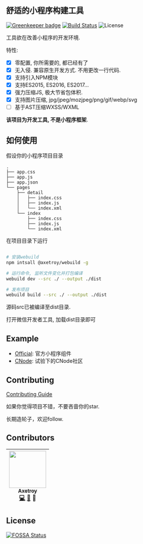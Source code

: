 ## 舒适的小程序构建工具

[![Greenkeeper badge](https://badges.greenkeeper.io/axetroy/webuild.svg)](https://greenkeeper.io/)
[![Build Status](https://travis-ci.org/axetroy/webuild.svg?branch=master)](https://travis-ci.org/axetroy/webuild)
![License](https://img.shields.io/badge/license-Apache-green.svg)

工具欲在改善小程序的开发环境.

特性:

- [x] 零配置, 你所需要的, 都已经有了
- [x] 无入侵. 兼容原生开发方式. 不用更改一行代码.
- [x] 支持引入NPM模块
- [x] 支持ES2015, ES2016, ES2017...
- [x] 强力压缩JS, 极大节省包体积.
- [x] 支持图片压缩, jpg/jpeg/mozjpeg/png/gif/webp/svg
- [ ] 基于AST压缩WXSS/WXML

**该项目为开发工具, 不是小程序框架**.

## 如何使用

假设你的小程序项目目录

```
.
├── app.css
├── app.js
├── app.json
└── pages
    ├── detail
    │   ├── index.css
    │   ├── index.js
    │   └── index.xml
    └── index
        ├── index.css
        ├── index.js
        └── index.xml
```

在项目目录下运行


```bash

# 安装webuild
npm intsall @axetroy/webuild -g

# 运行命令, 监听文件变化并打包编译
webuild dev --src ./ --output ./dist

# 发布项目
webuild build --src ./ --output ./dist
```

源码src已被编译至dist目录.

打开微信开发者工具, 加载dist目录即可

## Example

- [Official](https://github.com/axetroy/webuild/tree/master/examples/official): 官方小程序组件
- [CNode](https://github.com/axetroy/webuild/tree/master/examples/cnode): 试验下的CNode社区

## Contributing

[Contributing Guide](https://github.com/axetroy/webuild/blob/master/CONTRIBUTING.md)

如果你觉得项目不错，不要吝啬你的star.

长期造轮子，欢迎follow.

## Contributors

<!-- ALL-CONTRIBUTORS-LIST:START - Do not remove or modify this section -->
| [<img src="https://avatars1.githubusercontent.com/u/9758711?v=3" width="100px;"/><br /><sub>Axetroy</sub>](http://axetroy.github.io)<br />[💻](https://github.com/axetroy/webuild/commits?author=axetroy) [🐛](https://github.com/axetroy/webuild/issues?q=author%3Aaxetroy) 🎨 |
| :---: |
<!-- ALL-CONTRIBUTORS-LIST:END -->

## License

[![FOSSA Status](https://app.fossa.io/api/projects/git%2Bgithub.com%2Faxetroy%2Fwebuild.svg?type=large)](https://app.fossa.io/projects/git%2Bgithub.com%2Faxetroy%2Fwebuild?ref=badge_large)
